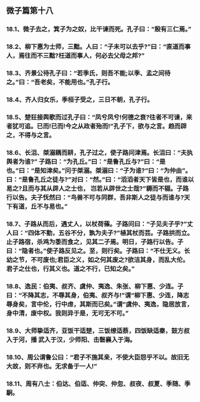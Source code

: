 ## 微子篇第十八


### 18.1、微子去之，箕子为之奴，比干谏而死。孔子曰：“殷有三仁焉。”

### 18.2、柳下惠为士师，三黜。人曰：“子未可以去乎?”曰：“直道而事人，焉往而不三黜?枉道而事人，何必去父母之邦?”

### 18.3、齐景公待孔子曰：“若季氏，则吾不能;以季、孟之间待之。”曰：“吾老矣，不能用也。”孔子行。

### 18.4、齐人归女乐，季桓子受之，三日不朝，孔子行。

### 18.5、楚狂接舆歌而过孔子曰：“凤兮凤兮!何德之衰?往者不可谏，来者犹可追。已而!已而!今之从政者殆而!”孔子下，欲与之言。趋而辟之，不得与之言。

### 18.6、长沮、桀溺耦而耕，孔子过之，使子路问津焉。长沮曰：“夫执舆者为谁?” 子路曰：“为孔丘。”曰：“是鲁孔丘与?”曰：“是也。”曰：“是知津矣。”问于桀溺。桀溺曰：“子为谁?”曰：“为仲由”。曰：“是鲁孔丘之徒与?”对曰：“然。”曰：“滔滔者天下皆是也，而谁以易之?且而与其从辟人之士也， 岂若从辟世之士哉?”耨而不辍。子路行以告。夫子怃然曰：“鸟兽不可与同群，吾非斯人之徒与而谁与?天下有道，丘不与易也。”

### 18.7、子路从而后，遇丈人，以杖荷蓧。子路问曰：“子见夫子乎?”丈人曰：“四体不勤，五谷不分，孰为夫子?”植其杖而芸。子路拱而立。止子路宿，杀鸡为黍而食之，见其二子焉。明日，子路行以告。子曰：“隐者也。”使子路反见之。至，则行矣。子路曰：“不仕无义。长幼之节，不可废也;君臣之义，如之何其废之?欲洁其身，而乱大伦。君子之仕也，行其义也。道之不行，已知之矣。”

### 18.8、逸民：伯夷、叔齐、虞仲、夷逸、朱张、柳下惠、少连。子曰：“不降其志，不辱其身，伯夷、叔齐与!”谓“柳下惠、少连，降志辱身矣，言中伦，行中虑，其斯而已矣。”谓“虞仲、夷逸，隐居放言，身中清，废中权。我则异于是，无可无不可。”

### 18.9、大师挚适齐，亚饭干适楚，三饭缭适蔡，四饭缺适秦，鼓方叔入于河，播 武入于汉，少师阳、击磬襄入于海。

### 18.10、周公谓鲁公曰：“君子不施其亲，不使大臣怨乎不以。故旧无大故，则不弃也。无求备于一人!”

### 18.11、周有八士：伯达、伯适、仲突、仲忽、叔夜、叔夏、季随、季駉。

